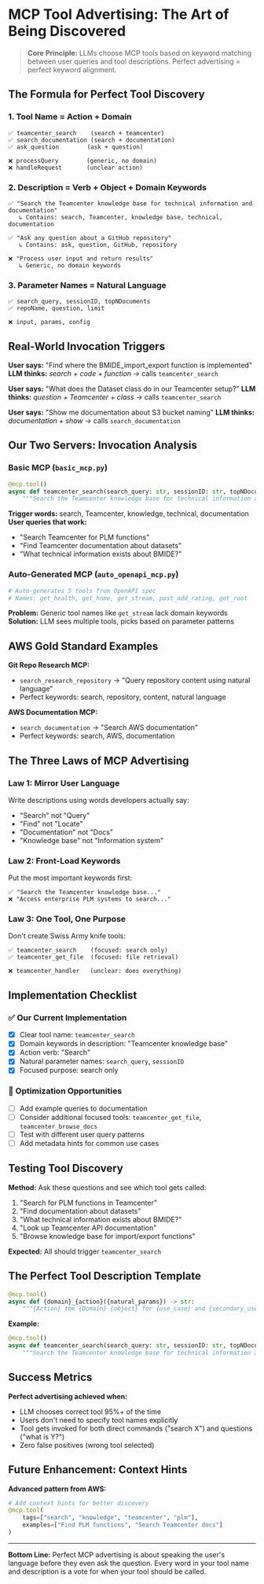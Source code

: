 # MCP Tool Advertising: The Art of Being Discovered

> **Core Principle:** LLMs choose MCP tools based on keyword matching between user queries and tool descriptions. Perfect advertising = perfect keyword alignment.

## The Formula for Perfect Tool Discovery

### 1. Tool Name = Action + Domain
```
✅ teamcenter_search    (search + teamcenter)
✅ search_documentation (search + documentation) 
✅ ask_question        (ask + question)

❌ processQuery        (generic, no domain)
❌ handleRequest       (unclear action)
```

### 2. Description = Verb + Object + Domain Keywords
```
✅ "Search the Teamcenter knowledge base for technical information and documentation"
   ↳ Contains: search, Teamcenter, knowledge base, technical, documentation

✅ "Ask any question about a GitHub repository"
   ↳ Contains: ask, question, GitHub, repository

❌ "Process user input and return results"
   ↳ Generic, no domain keywords
```

### 3. Parameter Names = Natural Language
```
✅ search_query, sessionID, topNDocuments
✅ repoName, question, limit

❌ input, params, config
```

## Real-World Invocation Triggers

**User says:** "Find where the BMIDE_import_export function is implemented"
**LLM thinks:** *search + code + function* → calls `teamcenter_search`

**User says:** "What does the Dataset class do in our Teamcenter setup?"
**LLM thinks:** *question + Teamcenter + class* → calls `teamcenter_search`

**User says:** "Show me documentation about S3 bucket naming"
**LLM thinks:** *documentation + show* → calls `search_documentation`

## Our Two Servers: Invocation Analysis

### Basic MCP (`basic_mcp.py`)
```python
@mcp.tool()
async def teamcenter_search(search_query: str, sessionID: str, topNDocuments: int = 5) -> str:
    """Search the Teamcenter knowledge base for technical information and documentation."""
```

**Trigger words:** search, Teamcenter, knowledge, technical, documentation
**User queries that work:**
- "Search Teamcenter for PLM functions"
- "Find Teamcenter documentation about datasets"
- "What technical information exists about BMIDE?"

### Auto-Generated MCP (`auto_openapi_mcp.py`)
```python
# Auto-generates 5 tools from OpenAPI spec
# Names: get_health, get_home, get_stream, post_add_rating, get_root
```

**Problem:** Generic tool names like `get_stream` lack domain keywords
**Solution:** LLM sees multiple tools, picks based on parameter patterns

## AWS Gold Standard Examples

**Git Repo Research MCP:**
- `search_research_repository` → "Query repository content using natural language"
- Perfect keywords: search, repository, content, natural language

**AWS Documentation MCP:**
- `search_documentation` → "Search AWS documentation"
- Perfect keywords: search, AWS, documentation

## The Three Laws of MCP Advertising

### Law 1: Mirror User Language
Write descriptions using words developers actually say:
- "Search" not "Query"
- "Find" not "Locate" 
- "Documentation" not "Docs"
- "Knowledge base" not "Information system"

### Law 2: Front-Load Keywords
Put the most important keywords first:
```
✅ "Search the Teamcenter knowledge base..."
❌ "Access enterprise PLM systems to search..."
```

### Law 3: One Tool, One Purpose
Don't create Swiss Army knife tools:
```
✅ teamcenter_search    (focused: search only)
✅ teamcenter_get_file  (focused: file retrieval)

❌ teamcenter_handler   (unclear: does everything)
```

## Implementation Checklist

### ✅ Our Current Implementation
- [x] Clear tool name: `teamcenter_search`
- [x] Domain keywords in description: "Teamcenter knowledge base"
- [x] Action verb: "Search"
- [x] Natural parameter names: `search_query`, `sessionID`
- [x] Focused purpose: search only

### 🎯 Optimization Opportunities
- [ ] Add example queries to documentation
- [ ] Consider additional focused tools: `teamcenter_get_file`, `teamcenter_browse_docs`
- [ ] Test with different user query patterns
- [ ] Add metadata hints for common use cases

## Testing Tool Discovery

**Method:** Ask these questions and see which tool gets called:

1. "Search for PLM functions in Teamcenter"
2. "Find documentation about datasets"  
3. "What technical information exists about BMIDE?"
4. "Look up Teamcenter API documentation"
5. "Browse knowledge base for import/export functions"

**Expected:** All should trigger `teamcenter_search`

## The Perfect Tool Description Template

```python
@mcp.tool()
async def {domain}_{action}({natural_params}) -> str:
    """{Action} the {Domain} {object} for {use_case} and {secondary_use_case}."""
```

**Example:**
```python
@mcp.tool()
async def teamcenter_search(search_query: str, sessionID: str, topNDocuments: int = 5) -> str:
    """Search the Teamcenter knowledge base for technical information and documentation."""
```

## Success Metrics

**Perfect advertising achieved when:**
- LLM chooses correct tool 95%+ of the time
- Users don't need to specify tool names explicitly  
- Tool gets invoked for both direct commands ("search X") and questions ("what is Y?")
- Zero false positives (wrong tool selected)

## Future Enhancement: Context Hints

**Advanced pattern from AWS:**
```python
# Add context hints for better discovery
@mcp.tool(
    tags=["search", "knowledge", "teamcenter", "plm"],
    examples=["Find PLM functions", "Search Teamcenter docs"]
)
```

---

**Bottom Line:** Perfect MCP advertising is about speaking the user's language before they even ask the question. Every word in your tool name and description is a vote for when your tool should be called.
